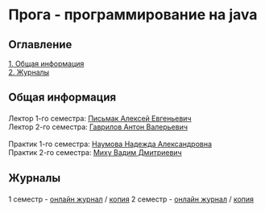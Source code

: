 # Прога - программирование на java

## Оглавление
<a href="#general">1. Общая информация</a>\
<a href="#journals">2. Журналы</a>

## <p id="general">Общая информация</p>
Лектор 1-го семестра: <a href="https://my.itmo.ru/persons/160739">Письмак Алексей Евгеньевич</a>\
Лектор 2-го семестра: <a href="https://my.itmo.ru/persons/105394">Гаврилов Антон Валерьевич</a>\
\
Практик 1-го семестра: <a href="https://my.itmo.ru/persons/264429">Наумова Надежда Александровна</a>\
Практик 2-го семестра: <a href="https://my.itmo.ru/persons/339106">Миху Вадим Дмитриевич</a>

## <p id="journals">Журналы</p>
1 семестр - <a href="https://docs.google.com/spreadsheets/d/1utbh7iqf0Z0Xmw4r6xuzh9GEXsv1rRIXxC5R7ilMF7E/edit?gid=332225672#gid=332225672">онлайн журнал</a> / <a href="#">копия</a> 
2 семестр - <a href="https://docs.google.com/spreadsheets/d/1HgFu1OrVw7-bE9OyYJPwlQxwq_7MQSpc2FGBQb9bmto/edit?gid=1631456971#gid=1631456971">онлайн журнал</a> / <a href="#">копия</a> 
